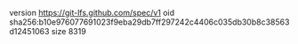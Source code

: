 version https://git-lfs.github.com/spec/v1
oid sha256:b10e976077691023f9eba29db7ff297242c4406c035db30b8c38563d12451063
size 8319
